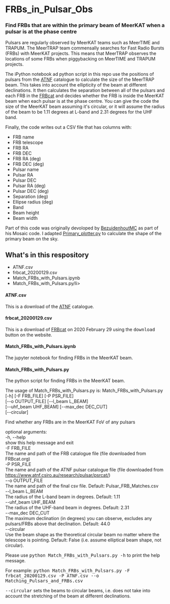 # FRBs_in_Pulsar_Obs

### Find FRBs that are within the primary beam of MeerKAT when a pulsar is at the phase centre

Pulsars are regularly observed by MeerKAT teams such as MeerTIME and TRAPUM. The MeerTRAP team
commensally searches for Fast Radio Bursts (FRBs) with MeerKAT projects. This means that MeerTRAP
observes the locations of some FRBs when piggybacking on MeerTIME and TRAPUM projects.

The iPython notebook ad python script in this repo use the positions of pulsars from the
<a href="https://www.atnf.csiro.au/research/pulsar/psrcat/">ATNF</a> catalogue to calculate the
size of the MeerTRAP beam. This takes into account the ellipticity of the beam at different
declinations. It then calculates the separation between all of the pulsars and each FRB in the
<a href="http://frbcat.org/">FRBcat</a> and decides whether the FRB is inside the MeerKAT beam when
each pulsar is at the phase centre. You can give the code the size of the MeerKAT beam assuming it's
circular, or it will assume the radius of the beam to be 1.11 degrees at L-band and 2.31 degrees for
the UHF band.

Finally, the code writes out a CSV file that has columns with:
<ul>
  <li>FRB name</li>
  <li>FRB telescope</li>
  <li>FRB RA</li>
  <li>FRB DEC</li>
  <li>FRB RA (deg)</li>
  <li>FRB DEC (deg)</li>
  <li>Pulsar name</li>
  <li>Pulsar RA</li>
  <li>Pulsar DEC</li>
  <li>Pulsar RA (deg)</li>
  <li>Pulsar DEC (deg)</li>
  <li>Separation (deg)</li>
  <li>Ellipse radius (deg)</li>
  <li>Band</li>
  <li>Beam height</li>
  <li>Beam width</li>
</ul>

Part of this code was originally devoloped by
<a href="https://github.com/BezuidenhoutMC/MosaicUtils">BezuidenhoutMC</a> as part of his Mosaic code.
I adapted <a href="https://github.com/BezuidenhoutMC/MosaicUtils/blob/master/Primary_plotter.py">Primary_plotter.py</a>
to calculate the shape of the primary beam on the sky.

## What's in this respository

<ul>
  <li>ATNF.csv</li>
  <li>frbcat_20200129.csv</li>
  <li>Match_FRBs_with_Pulsars.ipynb</li>
  <li>Match_FRBs_with_Pulsars.py/li>
</ul>

#### ATNF.csv
This is a download of the <a href="https://www.atnf.csiro.au/research/pulsar/psrcat/">ATNF</a> catalogue.

#### frbcat_20200129.csv
This is a download of <a href="http://frbcat.org/">FRBcat</a> on 2020 February 29 using the <tt>download</tt> button
on the website.

#### Match_FRBs_with_Pulsars.ipynb
The jupyter notebook for finding FRBs in the MeerKAT beam.

#### Match_FRBs_with_Pulsars.py
The python script for finding FRBs in the MeerKAT beam.

The usage of Match_FRBs_with_Pulsars.py is:
Match_FRBs_with_Pulsars.py<br> [-h] [-F FRB_FILE] [-P PSR_FILE]<br>
                                  [--o OUTPUT_FILE] [--l_beam L_BEAM]<br>
                                  [--uhf_beam UHF_BEAM] [--max_dec DEC_CUT]<br>
                                  [--circular]

Find whether any FRBs are in the MeerKAT FoV of any pulsars

optional arguments:<br>
  -h, --help<br>           show this help message and exit<br>
  -F FRB_FILE<br>          The name and path of the FRB catalogue file (file
                       downloaded from FRBcat.org)<br>
  -P PSR_FILE<br>          The name and path of the ATNF pulsar catalogue file
                       (file downloaded from
                       https://www.atnf.csiro.au/research/pulsar/psrcat/)<br>
  --o OUTPUT_FILE<br>      The name and path of the final csv file. Default:
                       Pulsar_FRB_Matches.csv<br>
  --l_beam L_BEAM<br>      The radius of the L-band beam in degrees. Default: 1.11<br>
  --uhf_beam UHF_BEAM<br>  The radius of the UHF-band beam in degrees. Default:
                       2.31<br>
  --max_dec DEC_CUT<br>    The maximum declination (in degrees) you can observe,
                       excludes any pulsars/FRBs above that declination.
                       Default: 44.0<br>
  --circular<br>           Use the beam shape as the theoretical circular beam no
                       matter where the telescope is pointing. Default: False
                       (i.e. assume elliptical beam shape, not circular).<br>
                       
Please use <tt>python Match_FRBs_with_Pulsars.py -h</tt> to print the help message.
                       
For example:
<tt>python Match_FRBs_with_Pulsars.py -F frbcat_20200129.csv -P ATNF.csv --o Matching_Pulsars_and_FRBs.csv</tt>

<tt>--circular</tt> sets the beams to circular beams, i.e. does not take into
account the stretching of the beam at different declinations.
